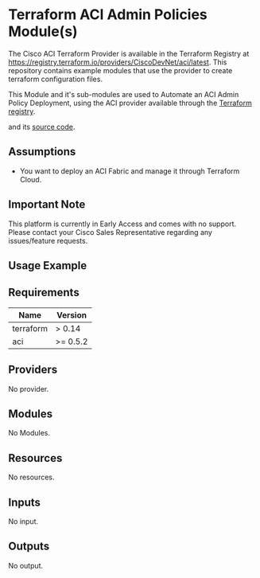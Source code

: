 # Terraform ACI Admin Policies Module(s)

The Cisco ACI Terraform Provider is available in the Terraform Registry at <https://registry.terraform.io/providers/CiscoDevNet/aci/latest>.  This repository contains example modules that use the provider to create terraform configuration files.

This Module and it's sub-modules are used to Automate an ACI Admin Policy Deployment, using the ACI provider available through the [Terraform registry](<https://registry.terraform.io/providers/CiscoDevNet/aci/latest>).
<!-- Inspired by and adapted from [this doc](https://registry.terraform.io/providers/CiscoDevNet/aci/latest) -->
and its [source code](<https://github.com/CiscoDevNet/terraform-provider-aci>).

## Assumptions

* You want to deploy an ACI Fabric and manage it through Terraform Cloud.

## Important Note

This platform is currently in Early Access and comes with no support.  Please contact your Cisco Sales Representative regarding any issues/feature requests.

## Usage Example

<!-- BEGINNING OF PRE-COMMIT-TERRAFORM DOCS HOOK -->
## Requirements

| Name | Version |
|------|---------|
| terraform | > 0.14 |
| aci | >= 0.5.2 |

## Providers

No provider.

## Modules

No Modules.

## Resources

No resources.

## Inputs

No input.

## Outputs

No output.
<!-- END OF PRE-COMMIT-TERRAFORM DOCS HOOK -->
